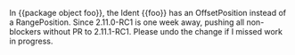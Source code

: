 In {{package object foo}}, the Ident {{foo}} has an OffsetPosition instead of a RangePosition.
Since 2.11.0-RC1 is one week away, pushing all non-blockers without PR to 2.11.1-RC1. Please undo the change if I missed work in progress.
